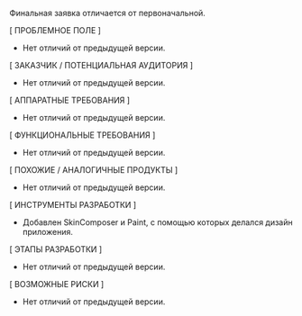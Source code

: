 Финальная заявка отличается от первоначальной.

[ ПРОБЛЕМНОЕ ПОЛЕ ]

- Нет отличий от предыдущей версии.

[ ЗАКАЗЧИК / ПОТЕНЦИАЛЬНАЯ АУДИТОРИЯ ]

- Нет отличий от предыдущей версии.

[ АППАРАТНЫЕ ТРЕБОВАНИЯ ]

- Нет отличий от предыдущей версии.

[ ФУНКЦИОНАЛЬНЫЕ ТРЕБОВАНИЯ ]

- Нет отличий от предыдущей версии.

[ ПОХОЖИЕ / АНАЛОГИЧНЫЕ ПРОДУКТЫ ]

- Нет отличий от предыдущей версии.

[ ИНСТРУМЕНТЫ РАЗРАБОТКИ ]

- Добавлен SkinComposer и Paint, с помощью которых делался дизайн приложения.

[ ЭТАПЫ РАЗРАБОТКИ ]

- Нет отличий от предыдущей версии.

[ ВОЗМОЖНЫЕ РИСКИ ]

- Нет отличий от предыдущей версии.


